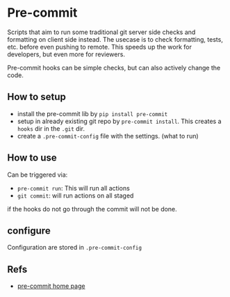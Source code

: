 # Pre-commit

Scripts that aim to run some traditional git server side checks
and formatting on client side instead. The usecase is to check
formatting, tests, etc. before even pushing to remote. This
speeds up the work for developers, but even more for reviewers.

Pre-commit hooks can be simple checks, but can also actively change
the code.

## How to setup

- install the pre-commit lib by `pip install pre-commit`
- setup in already existing git repo by `pre-commit install`.
This creates a `hooks` dir in the `.git` dir.
- create a `.pre-commit-config` file with the settings. (what to run)

## How to use

Can be triggered via:

- `pre-commit run`: This will run all actions
- `git commit`: will run actions on all staged

if the hooks do not go through the commit will not be done.

## configure

Configuration are stored in `.pre-commit-config`

## Refs

- [pre-commit home page](https://pre-commit.com/)
